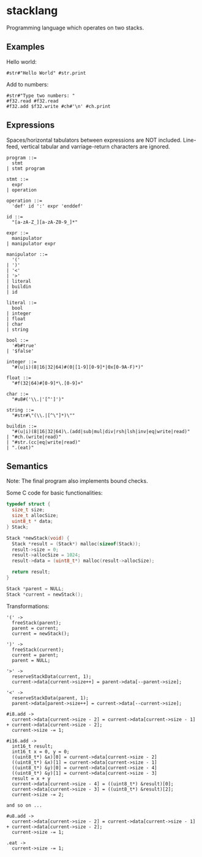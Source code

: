 # stacklang

Programming language which operates on two stacks.

## Examples

Hello world:

```
#str#"Hello World" #str.print
```

Add to numbers:

```
#str#"Type two numbers: "
#f32.read #f32.read
#f32.add $f32.write #ch#'\n' #ch.print
```

## Expressions

Spaces/horizontal tabulators between expressions are NOT included.
Line-feed, vertical tabular and varriage-return characters are ignored.

```
program ::=
  stmt
| stmt program

stmt ::=
  expr
| operation

operation ::=
  'def' id ':' expr 'enddef'

id ::=
  "[a-zA-Z_][a-zA-Z0-9_]*"

expr ::=
  manipulator
| manipulator expr

manipulator ::=
  '('
| ')'
| '<'
| '>'
| literal
| buildin
| id

literal ::=
  bool
| integer
| float
| char
| string

bool ::=
  '#b#true'
| '$false'

integer ::=
  "#(u|i)(8|16|32|64)#(0|[1-9][0-9]*|0x[0-9A-F)*)"

float ::=
  "#f(32|64)#[0-9]*\.[0-9]+"

char ::=
  "#u8#('\\.|'[^']')"

string ::=
  "#str#\"(\\.|[^\"]*)\""

buildin ::=
  "#(u|i)(8|16|32|64)\.(add|sub|mul|div|rsh|lsh|inv|eq|write|read)"
| "#ch.(write|read)"
| "#str.(cc|eq|write|read)"
| ".(eat)"
```

## Semantics

Note: The final program also implements bound checks.

Some C code for basic functionalities:

```C
typedef struct {
  size_t size;
  size_t allocSize;
  uint8_t * data;
} Stack;

Stack *newStack(void) {
  Stack *result = (Stack*) malloc(sizeof(Stack));
  result->size = 0;
  result->allocSize = 1024;
  result->data = (uint8_t*) malloc(result->allocSize);

  return result;
}

Stack *parent = NULL;
Stack *current = newStack();
```

Transformations:

```
'(' ->
  freeStack(parent);
  parent = current;
  current = newStack();
 
')' ->
  freeStack(current);
  current = parent;
  parent = NULL;

'>' ->
  reserveStackData(current, 1);
  current->data[current->size++] = parent->data[--parent->size];
 
'<' ->
  reserveStackData(parent, 1);
  parent->data[parent->size++] = current->data[--current->size];

#i8.add ->
  current->data[current->size - 2] = current->data[current->size - 1] + current->data[current->size - 2];
  current->size -= 1;

#i16.add ->
  int16_t result;
  int16_t x = 0, y = 0;
  ((uint8_t*) &x)[0] = current->data[current->size - 2]
  ((uint8_t*) &x)[1] = current->data[current->size - 1]
  ((uint8_t*) &y)[0] = current->data[current->size - 4]
  ((uint8_t*) &y)[1] = current->data[current->size - 3]
  result = x + y
  current->data[current->size - 4] = ((uint8_t*) &result)[0];
  current->data[current->size - 3] = ((uint8_t*) &result)[2];
  current->size -= 2;

and so on ...

#u8.add ->
  current->data[current->size - 2] = current->data[current->size - 1] + current->data[current->size - 2];
  current->size -= 1;

.eat ->
  current->size -= 1;
```

